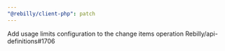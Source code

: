 ```yaml
---
"@rebilly/client-php": patch
---
```


Add usage limits configuration to the change items operation Rebilly/api-definitions#1706
